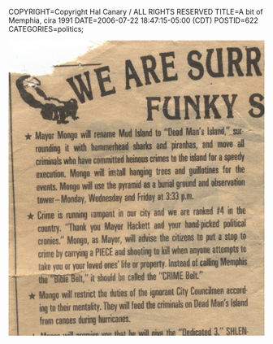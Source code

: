 COPYRIGHT=Copyright Hal Canary / ALL RIGHTS RESERVED
TITLE=A bit of Memphia, cira 1991
DATE=2006-07-22 18:47:15-05:00 (CDT)
POSTID=622
CATEGORIES=politics;

  
![[We ARE SURROUNDED BY FUNKY SKUNKS]](/images/1991-Mongo-funky-skunks.jpg)

